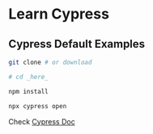 # Learn Cypress

## Cypress Default Examples

```bash
git clone # or download

# cd _here_

npm install

npx cypress open
```

Check [Cypress Doc](https://docs.cypress.io/guides/overview/why-cypress.html)
